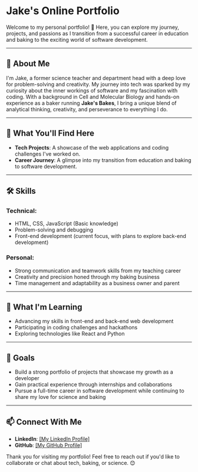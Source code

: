 # Jake's Online Portfolio

Welcome to my personal portfolio! 🎉 Here, you can explore my journey, projects, and passions as I transition from a successful career in education and baking to the exciting world of software development. 

---

## 🚀 About Me
I'm Jake, a former science teacher and department head with a deep love for problem-solving and creativity. My journey into tech was sparked by my curiosity about the inner workings of software and my fascination with coding. With a background in Cell and Molecular Biology and hands-on experience as a baker running **Jake's Bakes**, I bring a unique blend of analytical thinking, creativity, and perseverance to everything I do.

---

## 🌟 What You'll Find Here
- **Tech Projects**: A showcase of the web applications and coding challenges I've worked on.
- **Career Journey**: A glimpse into my transition from education and baking to software development.

---

## 🛠️ Skills
### Technical:
- HTML, CSS, JavaScript (Basic knowledge)
- Problem-solving and debugging
- Front-end development (current focus, with plans to explore back-end development)

### Personal:
- Strong communication and teamwork skills from my teaching career
- Creativity and precision honed through my baking business
- Time management and adaptability as a business owner and parent

---

## 🌱 What I'm Learning
- Advancing my skills in front-end and back-end web development
- Participating in coding challenges and hackathons
- Exploring technologies like React and Python

---

## 🎯 Goals
- Build a strong portfolio of projects that showcase my growth as a developer
- Gain practical experience through internships and collaborations
- Pursue a full-time career in software development while continuing to share my love for science and baking

---

## 📫 Connect With Me
- **LinkedIn**: [\[My LinkedIn Profile\]](https://www.linkedin.com/in/jakecrichards/)
- **GitHub**: [\[My GitHub Profile\]](https://github.com/JakeCRichards)


Thank you for visiting my portfolio! Feel free to reach out if you'd like to collaborate or chat about tech, baking, or science. 😊